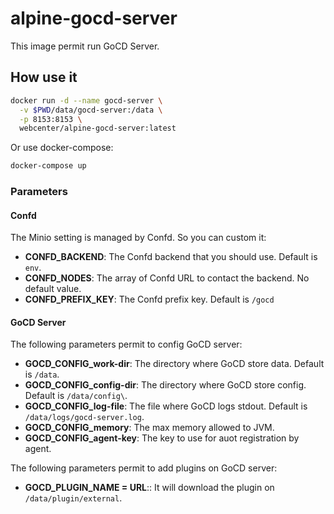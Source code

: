 alpine-gocd-server
===============

This image permit run GoCD Server.

## How use it


```bash
docker run -d --name gocd-server \
  -v $PWD/data/gocd-server:/data \
  -p 8153:8153 \
  webcenter/alpine-gocd-server:latest
```

Or use docker-compose:
```bash
docker-compose up
```



### Parameters

#### Confd

The Minio setting is managed by Confd. So you can custom it:
- **CONFD_BACKEND**: The Confd backend that you should use. Default is `env`.
- **CONFD_NODES**: The array of Confd URL to contact the backend. No default value.
- **CONFD_PREFIX_KEY**: The Confd prefix key. Default is `/gocd`


#### GoCD Server

The following parameters permit to config GoCD server:
- **GOCD_CONFIG_work-dir**: The directory where GoCD store data. Default is `/data`.
- **GOCD_CONFIG_config-dir**: The directory where GoCD store config. Default is `/data/config\`.
- **GOCD_CONFIG_log-file**: The file where GoCD logs stdout. Default is `/data/logs/gocd-server.log`.
- **GOCD_CONFIG_memory**: The max memory allowed to JVM.
- **GOCD_CONFIG_agent-key**: The key to use for auot registration by agent.

The following parameters permit to add plugins on GoCD server:
- **GOCD_PLUGIN_NAME = URL**:: It will download the plugin on `/data/plugin/external`.
